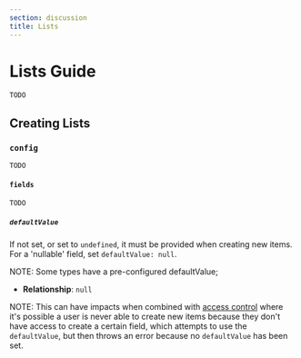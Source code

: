 ```yaml
---
section: discussion
title: Lists
---
```


# Lists Guide

```DOCS_TODO
TODO
```

## Creating Lists

### `config`

```DOCS_TODO
TODO
```

#### `fields`

```DOCS_TODO
TODO
```

##### `defaultValue`

If not set, or set to `undefined`, it must be provided when creating new items.
For a 'nullable' field, set `defaultValue: null`.

NOTE: Some types have a pre-configured defaultValue;

- **Relationship**: `null`

NOTE: This can have impacts when combined with [access control](../access-control.md)
where it's possible a user is never able to create new items because they don't
have access to create a certain field, which attempts to use the `defaultValue`,
but then throws an error because no `defaultValue` has been set.
